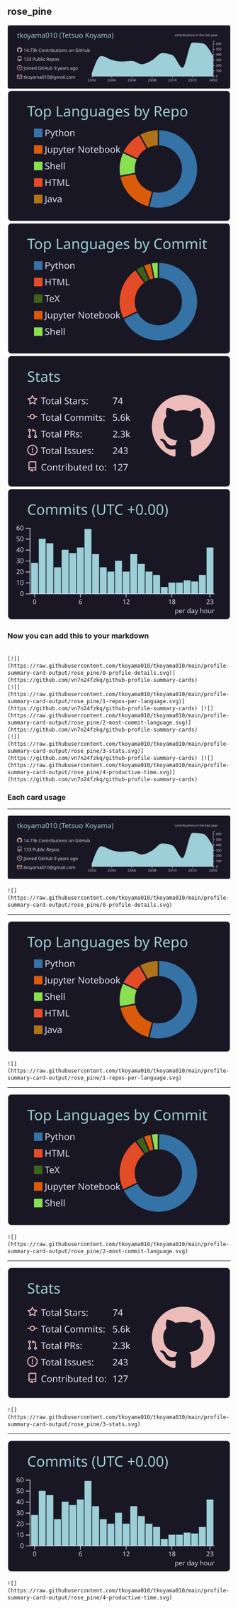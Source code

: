 ## rose_pine

[![](./0-profile-details.svg)](https://github.com/vn7n24fzkq/github-profile-summary-cards)
[![](./1-repos-per-language.svg)](https://github.com/vn7n24fzkq/github-profile-summary-cards) [![](./2-most-commit-language.svg)](https://github.com/vn7n24fzkq/github-profile-summary-cards)
[![](./3-stats.svg)](https://github.com/vn7n24fzkq/github-profile-summary-cards) [![](./4-productive-time.svg)](https://github.com/vn7n24fzkq/github-profile-summary-cards)

### Now you can add this to your markdown

```

[![](https://raw.githubusercontent.com/tkoyama010/tkoyama010/main/profile-summary-card-output/rose_pine/0-profile-details.svg)](https://github.com/vn7n24fzkq/github-profile-summary-cards)
[![](https://raw.githubusercontent.com/tkoyama010/tkoyama010/main/profile-summary-card-output/rose_pine/1-repos-per-language.svg)](https://github.com/vn7n24fzkq/github-profile-summary-cards) [![](https://raw.githubusercontent.com/tkoyama010/tkoyama010/main/profile-summary-card-output/rose_pine/2-most-commit-language.svg)](https://github.com/vn7n24fzkq/github-profile-summary-cards)
[![](https://raw.githubusercontent.com/tkoyama010/tkoyama010/main/profile-summary-card-output/rose_pine/3-stats.svg)](https://github.com/vn7n24fzkq/github-profile-summary-cards) [![](https://raw.githubusercontent.com/tkoyama010/tkoyama010/main/profile-summary-card-output/rose_pine/4-productive-time.svg)](https://github.com/vn7n24fzkq/github-profile-summary-cards)

```

### Each card usage

---

![](./0-profile-details.svg)

```
![](https://raw.githubusercontent.com/tkoyama010/tkoyama010/main/profile-summary-card-output/rose_pine/0-profile-details.svg)
```

---

![](./1-repos-per-language.svg)

```
![](https://raw.githubusercontent.com/tkoyama010/tkoyama010/main/profile-summary-card-output/rose_pine/1-repos-per-language.svg)
```

---

![](./2-most-commit-language.svg)

```
![](https://raw.githubusercontent.com/tkoyama010/tkoyama010/main/profile-summary-card-output/rose_pine/2-most-commit-language.svg)
```

---

![](./3-stats.svg)

```
![](https://raw.githubusercontent.com/tkoyama010/tkoyama010/main/profile-summary-card-output/rose_pine/3-stats.svg)
```

---

![](./4-productive-time.svg)

```
![](https://raw.githubusercontent.com/tkoyama010/tkoyama010/main/profile-summary-card-output/rose_pine/4-productive-time.svg)
```
